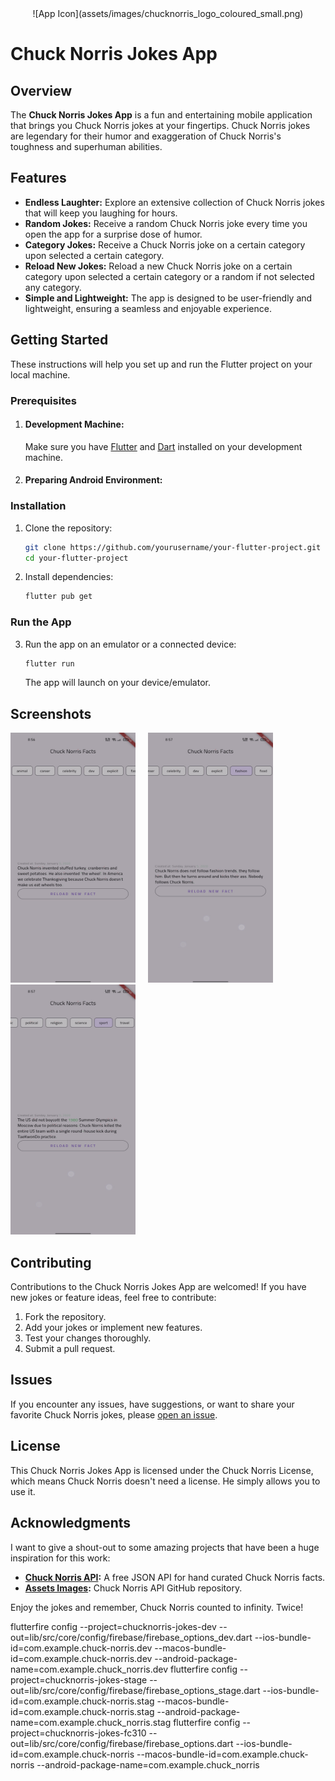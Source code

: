 <div style="display: flex; justify-content: center;">
    ![App Icon](assets/images/chucknorris_logo_coloured_small.png)
</div>

# Chuck Norris Jokes App

## Overview

The **Chuck Norris Jokes App** is a fun and entertaining mobile application that brings you Chuck Norris jokes at your fingertips. Chuck Norris jokes are legendary for their humor and exaggeration of Chuck Norris's toughness and superhuman abilities.


## Features

- **Endless Laughter:** Explore an extensive collection of Chuck Norris jokes that will keep you laughing for hours.
- **Random Jokes:** Receive a random Chuck Norris joke every time you open the app for a surprise dose of humor.
- **Category Jokes:** Receive a Chuck Norris joke on a certain category upon selected a certain category.
- **Reload New Jokes:** Reload a new Chuck Norris joke on a certain category upon selected a certain category or a random if not selected any category.
- **Simple and Lightweight:** The app is designed to be user-friendly and lightweight, ensuring a seamless and enjoyable experience.

## Getting Started

These instructions will help you set up and run the Flutter project on your local machine.

### Prerequisites

1. #### Development Machine:
    Make sure you have [Flutter](https://flutter.dev/docs/get-started/install) and [Dart](https://dart.dev/get-dart) installed on your development machine.

2. #### Preparing Android Environment:
   
   

### Installation

1. Clone the repository:

    ```bash
    git clone https://github.com/yourusername/your-flutter-project.git
    cd your-flutter-project
    ```

2. Install dependencies:

    ```bash
    flutter pub get
    ```

### Run the App

3. Run the app on an emulator or a connected device:

    ```bash
    flutter run
    ```

   The app will launch on your device/emulator.

## Screenshots
<img src="https://raw.githubusercontent.com/Mohammad-Safayet/clean_architecture_simple/main/screenshots/screenshot_1.png" alt="Application Screenshot 1" width="200" height="400"> &nbsp; &nbsp; <img src="https://raw.githubusercontent.com/Mohammad-Safayet/clean_architecture_simple/main/screenshots/screenshot_2.png" alt="Application Screenshot 2" width="200" height="400"> &nbsp; &nbsp; <img src="https://raw.githubusercontent.com/Mohammad-Safayet/clean_architecture_simple/main/screenshots/screenshot_3.png" alt="Application Screenshot 3" width="200" height="400">

## Contributing

Contributions to the Chuck Norris Jokes App are welcomed! If you have new jokes or feature ideas, feel free to contribute:

1. Fork the repository.
2. Add your jokes or implement new features.
3. Test your changes thoroughly.
4. Submit a pull request.

## Issues

If you encounter any issues, have suggestions, or want to share your favorite Chuck Norris jokes, please [open an issue](https://github.com/yourusername/chuck-norris-jokes-app/issues).

## License

This Chuck Norris Jokes App is licensed under the Chuck Norris License, which means Chuck Norris doesn't need a license. He simply allows you to use it.

## Acknowledgments

I want to give a shout-out to some amazing projects that have been a huge inspiration for this work:

- **[Chuck Norris API](https://api.chucknorris.io/):** A free JSON API for hand curated Chuck Norris facts.
- **[Assets Images](https://github.com/chucknorris-io/chuck-api/tree/master/src/main/resources/static/img):** Chuck Norris API GitHub repository.


Enjoy the jokes and remember, Chuck Norris counted to infinity. Twice!

flutterfire config --project=chucknorris-jokes-dev --out=lib/src/core/config/firebase/firebase_options_dev.dart --ios-bundle-id=com.example.chuck-norris.dev --macos-bundle-id=com.example.chuck-norris.dev --android-package-name=com.example.chuck_norris.dev
flutterfire config --project=chucknorris-jokes-stage --out=lib/src/core/config/firebase/firebase_options_stage.dart --ios-bundle-id=com.example.chuck-norris.stag --macos-bundle-id=com.example.chuck-norris.stag --android-package-name=com.example.chuck_norris.stag
flutterfire config --project=chucknorris-jokes-fc310 --out=lib/src/core/config/firebase/firebase_options.dart --ios-bundle-id=com.example.chuck-norris --macos-bundle-id=com.example.chuck-norris --android-package-name=com.example.chuck_norris